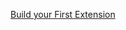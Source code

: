 

[Build your First Extension](https://docs.microsoft.com/en-us/sharepoint/dev/spfx/extensions/get-started/build-a-hello-world-extension)


